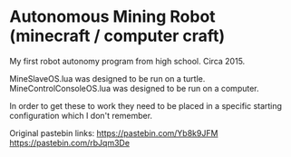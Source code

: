 # Autonomous Mining Robot (minecraft / computer craft)
My first robot autonomy program from high school. Circa 2015.

MineSlaveOS.lua was designed to be run on a turtle.
MineControlConsoleOS.lua was designed to be run on a computer.

In order to get these to work they need to be placed in a specific starting configuration which I don't remember.

Original pastebin links:
https://pastebin.com/Yb8k9JFM
https://pastebin.com/rbJqm3De
